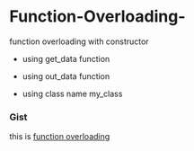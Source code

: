# Function-Overloading-

function overloading with constructor


 * using get_data function
 
* using out_data function
 
 * using class name my_class

### Gist
this is [ function overloading ](https://gist.github.com/Vishalport/43845101a16b552759946717606555a2)
